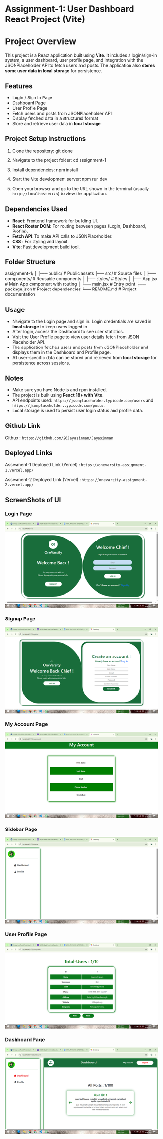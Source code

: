 # Assignment-1: User Dashboard React Project (Vite)

# Project Overview

This project is a React application built using **Vite**. It includes a login/sign-in system, a user dashboard, user profile page, and integration with the JSONPlaceholder API to fetch users and posts. The application also **stores some user data in local storage** for persistence.

## Features

- Login / Sign In Page
- Dashboard Page
- User Profile Page
- Fetch users and posts from JSONPlaceholder API
- Display fetched data in a structured format
- Store and retrieve user data in **local storage**

## Project Setup Instructions

1. Clone the repository:
   git clone <repository-url>

2. Navigate to the project folder:
   cd assignment-1

3. Install dependencies:
   npm install

4. Start the Vite development server:
   npm run dev

5. Open your browser and go to the URL shown in the terminal (usually `http://localhost:5173`) to view the application.

## Dependencies Used

- **React**: Frontend framework for building UI.
- **React Router DOM**: For routing between pages (Login, Dashboard, Profile).
- **Fetch API**: To make API calls to JSONPlaceholder.
- **CSS** : For styling and layout.
- **Vite**: Fast development build tool.

## Folder Structure

assignment-1/
│
├── public/            # Public assets
├── src/               # Source files
│   ├── components/    # Reusable components
│   ├── styles/        # Styles
│   ├── App.jsx        # Main App component with routing
│   └── main.jsx       # Entry point
├── package.json       # Project dependencies
└── README.md          # Project documentation

## Usage

- Navigate to the Login page and sign in. Login credentials are saved in **local storage** to keep users logged in.
- After login, access the Dashboard to see user statistics.
- Visit the User Profile page to view user details fetch from JSON Placeholder API.
- The application fetches users and posts from JSONPlaceholder and displays them in the Dashboard and Profile page.
- All user-specific data can be stored and retrieved from **local storage** for persistence across sessions.

## Notes

- Make sure you have Node.js and npm installed.
- The project is built using **React 18+ with Vite**.
- API endpoints used: `https://jsonplaceholder.typicode.com/users` and `https://jsonplaceholder.typicode.com/posts`.
- Local storage is used to persist user login status and profile data.

## Github Link

Github : `https://github.com/26Jayasimman/Jayasimman`


## Deployed Links

Assesment-1 Deployed Link (Vercel) : `https://onevarsity-assignment-1.vercel.app/`

Assesment-2 Deployed Link (Vercel) : `https://onevarsity-assignment-2.vercel.app/`

## ScreenShots of UI

### Login Page

![Loin Page](public/Screenshots-UI/LoginPage.png)

### Signup Page

![Signup Page](public/Screenshots-UI/SignUpPage.png)

### My Account Page

![My Account Page](public/Screenshots-UI/MyAccountPage.png)

### Sidebar Page

![Sidebar Page](public/Screenshots-UI/SidebarPage.png)

### User Profile Page

![User Profile Page](public/Screenshots-UI/UserProfilePage.png)

### Dashboard Page

![Dashboard Page](public/Screenshots-UI/DashboardPage.png)
